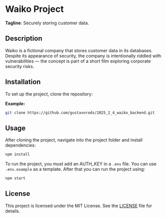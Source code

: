 # Waiko Project

**Tagline**: Securely storing customer data.

## Description

Waiko is a fictional company that stores customer data in its databases. Despite its appearance of security, the company is intentionally riddled with vulnerabilities — the concept is part of a short film exploring corporate security risks.

## Installation

To set up the project, clone the repository:

**Example:**

```bash
git clone https://github.com/gustavorods/2025_2_4_waiko_backend.git
```

## Usage

After cloning the project, navigate into the project folder and install dependencies:

```bash
npm install
```

To run the project, you must add an AUTH_KEY in a `.env` file. You can use `.env.example` as a template. After that you can run the project using:

```bash
npm start
```

## License

This project is licensed under the MIT License. See the [LICENSE](LICENSE) file for details.

